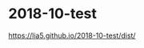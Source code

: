 # 2018-10-test

<p><a href="https://lia5.github.io/2018-10-test/dist/">https://lia5.github.io/2018-10-test/dist/</a></p>